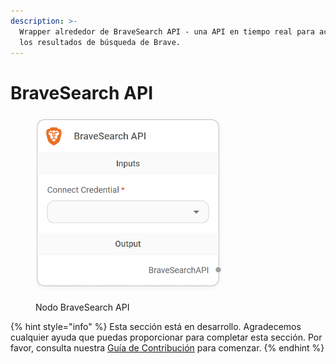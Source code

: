```yaml
---
description: >-
  Wrapper alrededor de BraveSearch API - una API en tiempo real para acceder a
  los resultados de búsqueda de Brave.
---
```


# BraveSearch API

<figure><img src="../../../../.gitbook/assets/image (3) (1) (1) (1) (1) (1) (1).png" alt="" width="299"><figcaption><p>Nodo BraveSearch API</p></figcaption></figure>

{% hint style="info" %}
Esta sección está en desarrollo. Agradecemos cualquier ayuda que puedas proporcionar para completar esta sección. Por favor, consulta nuestra [Guía de Contribución](../../../../contributing/) para comenzar.
{% endhint %}
